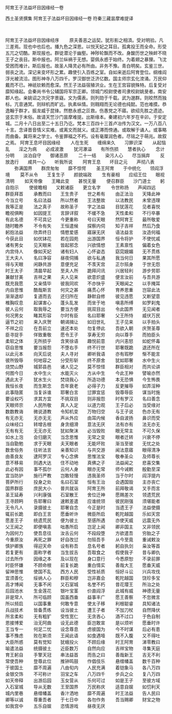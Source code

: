 <!-- { "loadSidebar": true } -->
阿育王子法益坏目因缘经一卷


西土圣贤撰集
阿育王子法益坏目因缘经一卷
符秦三藏昙摩难提译


　　

阿育王子法益坏目因缘经序
　　原夫善恶之运契。犹形影之相湏。受对明验。凡三差焉。现也中也后也。播九色之深恩。以悦天妃之耳目。孤禽投王而全命。形受五兀之切酷。斯现报也。群徒潜沦于幽壑。神陟轮飘而不改。身酸历世之殃衅不晓王子之丧目。斯中报也。阿兰纵祸于无想。婴佩永惑于始终。为着翅之暴狸。飞沈受困而难计。斯后报也。故圣人降灵必有所由。非务不豫。青白明矣。玄鉴三世。弱丧之流。深记来变坏形之累。趣使引入百练之室。自如来逝后阿育登位。纲维阎浮光被流洽。图形神寺八万四千。罗汉御世泛济亿数。国主师宗玄化滂涌。万民仰戴而不已。神祇钦赖而愈深。然王子法益宿殖洪业。生在王宫容貌殊特。后复受对靡知缘起。会秦尚书令公辅国将军宗正卿。领城门校尉使者司隶校尉姚旻者。南安郡人也。亲姚诏之次兄字景嶷。文为儒表。则列勋于千载。武为邈群。则皎然而独标。亢音通冥。则辩机而旷远。执素纵情。则翱翔而无论德也纯懿。范也难摸。恭逸翰于群才。振龙威于昆锋。然愍永惑之叵救。伤愚党之不寤。欲绍先胜之遗迹。竖玄宗于末俗。故请天竺沙门昙摩难提。出斯缘本。秦建初六年岁在辛卯。于安定城。二月十八日出至二十五日乃讫。梵本三百四十三首卢冶传为汉文。一万八百八十言。念译晋音情义实难。或离文而就义。或正滞而傍通。或取解于诵人。或事略而曲备。冀将来之学士。令鉴罪福之不朽。设有毫厘润色者。尽铭之于萌兆。故叙之焉。
阿育王息坏目因缘经
　　人在生死　　缠绵来久　　习罪识深
　　从起恼乱　　淫之为病　　必成波激
　　犹河瀑溢　　有所伤损　　慧者执心
　　念计分明　　淡泊自守　　御诸恶原
　　二十一结　　染污人心　　尽当捐弃
　　反放逸行　　咸共一心　　听我所说
　　阿育王息　　坏目之元　　声彻八表
　　弥满国界　　群庶匆匆　　靡不惊愕
　　圣王阿育　　于中统化　　领阎浮境
　　莫不从令　　王复生子　　颜貌端政
　　生有豪相　　应绍王位　　眼视清明
　　如天帝像　　王睹此变　　甚悦无量
　　便召群臣　　沙门道士　　躬自抱示
　　使彼瞻相　　又敕诸臣　　更立名字
　　令世称扬　　声闻四远　　群臣拜首
　　承教而曰　　王生贵子　　世之希有
　　由正法治　　天降此神　　今当立号
　　名曰法益　　所以然者　　王法整故
　　以法教民　　未曾违理　　我等正是
　　法之真子　　故称圣子　　字之法益
　　目犹莲花　　见者喜悦　　瞻视俱眴
　　如因提王　　言辞详叙　　不缓不急
　　天性柔和　　不行卒暴　　有此名德
　　不可具记　　今更重称　　号曰天眼
　　然阿育王　　最所敬爱　　随时瞻养
　　不令有失　　王恒遣候　　探察内伺
　　知子吉祥　　然后乃食　　躬抱法益
　　欣弄终日　　情愍爱感　　寤寐无厌
　　语法益言　　汝造何福　　今获此目
　　如优钵花　　若在园苑　　出游国界
　　恒令将护　　不使忧戚　　诸有男女
　　见天眼来　　皆起邪念　　兴欲情想
　　王素禀性　　偏着女色　　内宫侍人
　　像如天妃　　诸有妇人　　心怀姿态
　　窈窕娥媚　　无不贯练　　王大夫人
　　名曰净容　　昼夜伺捕　　欲与私通
　　我当何日　　果其所愿　　得与天眼
　　闲静共游　　意便充足　　不羡天宫
　　正尔殒身　　于世无怨　　时王太子
　　清晨早起　　至夫人所　　跪拜问讯
　　兴居轻利　　游步劳耶　　兼献甘美
　　吉祥之果　　夫人见来　　欲意炽盛
　　便言汝前　　与吾共游　　既充我愿
　　又亲情毕　　彼我同欢　　不亦快乎
　　天眼闻之　　以手掩耳　　内自思惟
　　酷哉斯言　　何灾之甚　　痛贯心怀
　　育养恩重　　岂容此法　　渐渐退却
　　复道而去　　还归所在　　静默自修
　　彼见违愿　　又断望意　　椎胸叹息
　　起谋害心　　蓬头乱发　　而坐于地
　　嗔恚所缚　　如罗刹鬼　　彼人云何
　　取我辱之　　要当方便　　挑双目出
　　令此国界　　无见闻者　　何况男女
　　睹其形容　　尔时有臣　　名曰耶奢
　　父王所恃　　威伏万民　　逼节之初
　　来入庆贺　　朝谒揖让　　如旧世礼
　　王子见来　　以手拍头　　不祥之应
　　在吾前立　　速还本处　　勿复停此
　　吾欲入朝　　庆贺圣尊　　臣寻捉手
　　佯致重敬　　愿令王子　　享寿无穷
　　向以尊手　　而拍臣头　　柔软之体
　　无所损乎　　含笑徐语　　趣悦前意
　　内兴恚怒　　如蛇怀毒　　窃自思惟
　　要当报怨　　不堕右手　　终不行世
　　耶奢既跪　　退还所在　　以此元本
　　向天后说　　夫人寻对　　卿听我语
　　亦有瑕秽　　惭不能言　　彼所毁辱
　　何地容之　　分受形斩　　终不原舍
　　犹如耶奢　　水中生火　　烧焚山野
　　城郭县邑　　诸人见之　　莫不惊怪
　　群臣相对　　而共论讲　　何图今日
　　水中生火　　水能灭火　　方从中生
　　今此王种　　譬喻亦然　　遇此太子
　　犹水生火　　焚烧我心　　所造功德
　　本无恐惧　　今生怖畏　　我恒长夜
　　而生斯念　　吾年衰老　　必得子力
　　反更摧辱　　如弄淫种　　此事隐匿
　　当复诉谁　　耶奢白言　　愆罪宜惩
　　毁尊辱臣　　谋当时施　　要设权巧
　　求其方宜　　不挑双目　　则非报怨
　　时有罗汉　　名曰善念　　天眼师宗
　　人民所敬　　真人入定　　以道力观
　　王子后必　　当受缘对　　数数教诲
　　微说道教　　令知机变　　万物归空
　　与王子说　　色亦无有　　有无亦无
　　无亦无无　　声从外应　　由耳内候
　　香自波扬　　鼻识而受　　众味经口
　　转增舌根　　身贪细滑　　意法无厌
　　法有亦有　　法无亦无　　无有有无
　　无无亦无　　犹如聚沫　　必当毁败
　　眼无常主　　不可久保　　如水上泡
　　会归磨灭　　当念思惟　　无常之变
　　眼者迁转　　兴衰不停　　当自勖勉
　　求于天眼　　夫天眼者　　无能坏败
　　渐当至彼　　无忧之处　　数舍俗务
　　往听法言　　亲善知识　　与共交游
　　闻法意寤　　眼得清净　　由善良友
　　逮阿罗汉　　专心念佛　　思惟法宝
　　敬奉圣众　　及师尊长　　意不移易
　　则遇大达　　住不动地　　真佛之子
　　法益闻之　　悲喜交集　　此必有因
　　事不孤尔　　云何人身　　眼亦无常
　　师今诫敕　　殷勤至深　　宜当防护
　　施行严教　　岂敢轻慢　　违我圣师
　　当于尔时　　阎浮提内　　菩萨所行
　　投身之处　　名曰石室　　恒有王治
　　会遇国毁　　主亦丧亡　　国界群臣
　　庶民大小　　普共就诣　　阿育王所
　　前拜敬谒　　叉手而言　　圣王延寿
　　兴利康强　　石室散王　　舍位迁神
　　愿赐差次　　领遗荒民　　王寻顾眄
　　告耶奢曰　　速敕差遣　　应谁统领
　　彼民刚强　　须堪能者　　无令凡人
　　录摄彼土　　耶奢自念　　今正是时
　　当遗王子　　法益使摄　　辄前长跪
　　即白王言　　愿垂听许　　微臣所启
　　乾陀越国　　乐如天宫　　愿差王子
　　统遗荒民　　便为彼土　　至感所遇
　　亦使天威　　远震无外　　父王闻之
　　即便嗔恚　　咄愚所启　　岂足上闻
　　卿非国主　　又非领民　　为因何力
　　使吾息往　　汝舌云何　　不段段堕
　　方欲遣吾　　穷胎之子　　今重原汝
　　再死之罪　　好自改愆　　勿殒吾手
　　从今至竟　　重诫敕汝　　慎护卿族
　　得迎天命　　设有称吾　　息名号者
　　躬自执剑　　枭汝等首　　若复更有
　　面称字者　　当生拔舌　　吾取食之
　　假使我子　　昔与卿仇　　过去所作
　　因缘之本　　及以现在　　身口意行
　　今悉原恕　　不录前罪　　时臣怀嫌
　　不顾命根　　前复长跪　　重白情实
　　善哉大王　　愿垂天威　　留神思惟
　　使国不乱　　西方人民　　受性祯质
　　恒好斗讼　　兴兵攻伐　　宜须善化
　　绥纳人心　　群臣和穆　　岂非嘉会
　　乾陀越国　　饶珍多宝　　高才博闻
　　无事不闲　　又石室城　　名誉不朽
　　昔花璎王　　所治之处　　后园池水
　　生金莲花　　银叶宝茎　　价直阎浮
　　此城有威　　神德无量　　非是常人
　　所可临顾　　国虽西垂　　益事丰广
　　愿王善察　　不忽微言　　所以频启
　　以国事重　　何敢专意　　使太子移
　　利根聪睿　　具知诸法　　兵战技术
　　皆备贯练　　设当彼土　　遭王子者
　　不加刀杖　　自然降伏　　所言柔和
　　无有粗犷　　受性宽仁　　无贪吝心
　　酒不过口　　于色自制　　恩接博爱
　　治无阿曲　　设无此德　　臣岂敢宣
　　是以烦听　　愿垂时许　　王当专一
　　何足二忧　　设念尊息　　虑彼国为
　　今不时谋　　后必有患　　事不豫虑
　　败在斯须　　王闻此语　　如食遇噎
　　既不入腹　　又不得吐　　大臣所惑
　　莫有觉知　　犹蛾投火　　不顾后缘
　　时王阿育　　涕零教曰　　喻遣法益
　　统摄彼土　　近臣数万　　自然向应
　　吉祥宝物　　寻集天庭　　育王躬自
　　手擎天冠　　串法益首　　而告之曰
　　善哉新王　　吉无不利　　常使吾种
　　登尊此位　　推钟鸣鼓　　作倡伎乐
　　悬缯幡盖　　数千百种　　于彼国土
　　靡不周遍　　八由旬内　　人民充满
　　着铠象马　　各八万四　　金银交饰
　　不可称计　　羽宝之车　　八万四千
　　步兵之众　　复八万四　　如天帝释
　　出游后园　　玉女营从　　乐何可过
　　如是王子　　至彼方域　　入石室城
　　导从无数　　王至国界　　万民称庆
　　适意自娱　　如忉利天　　城内里巷
　　悬缯幡盖　　香汁洒地　　靡不周遍
　　时王法益　　告人民曰　　卿等以诚
　　尊重吾者　　于七日中　　各勿作务
　　吾当赐卿　　财宝之物　　如我宫中
　　五乐自娱　　恣情游戏　　昼夜无厌
